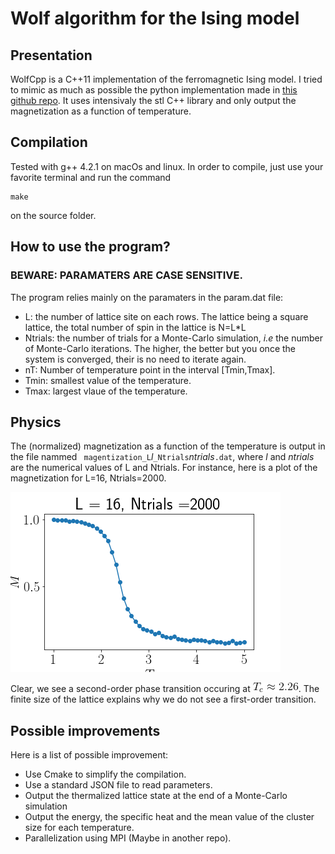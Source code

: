 # Wolf algorithm for the Ising model

## Presentation

WolfCpp is a C++11 implementation of the ferromagnetic Ising model. I tried to mimic as much as possible the python implementation made in [this github repo](https://github.com/SneachChea/Wolf-Monte-Carlo-Ising). It uses intensivaly the stl C++ library and only output the magnetization as a function of temperature.

## Compilation

Tested with g++ 4.2.1 on macOs and linux. In order to compile, just use your favorite terminal and run the command
```
make
```
on the source folder.

## How to use the program?

### BEWARE: PARAMATERS ARE CASE SENSITIVE.

The program relies mainly on the paramaters in the param.dat file:
- L: the number of lattice site on each rows. The lattice being a square lattice, the total number of spin in the lattice is N=L*L
- Ntrials: the number of trials for a Monte-Carlo simulation, *i.e* the number of Monte-Carlo iterations. The higher, the better but you once the system is converged, their is no need to iterate again.
- nT: Number of temperature point in the interval [Tmin,Tmax].
- Tmin: smallest value of the temperature.
- Tmax: largest vlaue of the temperature.

## Physics

The (normalized) magnetization as a function of the temperature is output in the file nammed ``` magentization_L```*l*```_Ntrials```*ntrials*```.dat```, where *l* and *ntrials* are the numerical values of L and Ntrials.
For instance, here is a plot of the magnetization for L=16, Ntrials=2000.

![magnetization](./img/magnetExemple.png)

Clear, we see a second-order phase transition occuring at ![Tc](./img/Tc.gif). The finite size of the lattice explains why we do not see a first-order transition.


## Possible improvements

Here is a list of possible improvement:
* Use Cmake to simplify the compilation.
* Use a standard JSON file to read parameters. 
* Output the thermalized lattice state at the end of a Monte-Carlo simulation
* Output the energy, the specific heat and the mean value of the cluster size for each temperature.
* Parallelization using MPI (Maybe in another repo).
